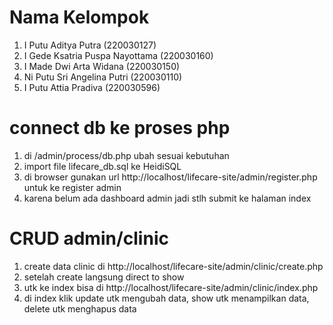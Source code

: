 # Nama Kelompok

1. I Putu Aditya Putra (220030127)
2. I Gede Ksatria Puspa Nayottama (220030160)
3. I Made Dwi Arta Widana (220030150)
4. Ni Putu Sri Angelina Putri (220030110)
5. I Putu Attia Pradiva (220030596)

# connect db ke proses php

1. di /admin/process/db.php ubah sesuai kebutuhan
2. import file lifecare_db.sql ke HeidiSQL
3. di browser gunakan url http://localhost/lifecare-site/admin/register.php untuk ke register admin
4. karena belum ada dashboard admin jadi stlh submit ke halaman index

# CRUD admin/clinic

1. create data clinic di http://localhost/lifecare-site/admin/clinic/create.php
2. setelah create langsung direct to show
3. utk ke index bisa di http://localhost/lifecare-site/admin/clinic/index.php
4. di index klik update utk mengubah data, show utk menampilkan data, delete utk menghapus data
